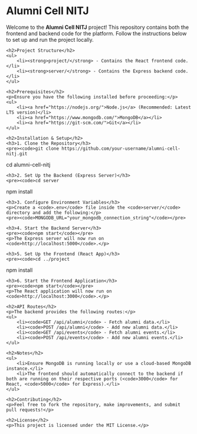 <!DOCTYPE html>
<html lang="en">
<head>
    <meta charset="UTF-8">
    <meta name="viewport" content="width=device-width, initial-scale=1.0">
    <title>Alumni Cell NITJ - Setup Guide</title>
</head>
<body>
    <h1>Alumni Cell NITJ</h1>
    <p>Welcome to the <strong>Alumni Cell NITJ</strong> project! This repository contains both the frontend and backend code for the platform. Follow the instructions below to set up and run the project locally.</p>

    <h2>Project Structure</h2>
    <ul>
        <li><strong>project/</strong> - Contains the React frontend code.</li>
        <li><strong>server/</strong> - Contains the Express backend code.</li>
    </ul>

    <h2>Prerequisites</h2>
    <p>Ensure you have the following installed before proceeding:</p>
    <ul>
        <li><a href="https://nodejs.org/">Node.js</a> (Recommended: Latest LTS version)</li>
        <li><a href="https://www.mongodb.com/">MongoDB</a></li>
        <li><a href="https://git-scm.com/">Git</a></li>
    </ul>

    <h2>Installation & Setup</h2>
    <h3>1. Clone the Repository</h3>
    <pre><code>git clone https://github.com/your-username/alumni-cell-nitj.git
cd alumni-cell-nitj</code></pre>

    <h3>2. Set Up the Backend (Express Server)</h3>
    <pre><code>cd server
npm install</code></pre>

    <h3>3. Configure Environment Variables</h3>
    <p>Create a <code>.env</code> file inside the <code>server/</code> directory and add the following:</p>
    <pre><code>MONGODB_URL="your_mongodb_connection_string"</code></pre>

    <h3>4. Start the Backend Server</h3>
    <pre><code>npm start</code></pre>
    <p>The Express server will now run on <code>http://localhost:5000</code>.</p>

    <h3>5. Set Up the Frontend (React App)</h3>
    <pre><code>cd ../project
npm install</code></pre>

    <h3>6. Start the Frontend Application</h3>
    <pre><code>npm start</code></pre>
    <p>The React application will now run on <code>http://localhost:3000</code>.</p>

    <h2>API Routes</h2>
    <p>The backend provides the following routes:</p>
    <ul>
        <li><code>GET /api/alumni</code> - Fetch alumni data.</li>
        <li><code>POST /api/alumni</code> - Add new alumni data.</li>
        <li><code>GET /api/events</code> - Fetch alumni events.</li>
        <li><code>POST /api/events</code> - Add new alumni events.</li>
    </ul>

    <h2>Notes</h2>
    <ul>
        <li>Ensure MongoDB is running locally or use a cloud-based MongoDB instance.</li>
        <li>The frontend should automatically connect to the backend if both are running on their respective ports (<code>3000</code> for React, <code>5000</code> for Express).</li>
    </ul>

    <h2>Contributing</h2>
    <p>Feel free to fork the repository, make improvements, and submit pull requests!</p>

    <h2>License</h2>
    <p>This project is licensed under the MIT License.</p>
</body>
</html>

